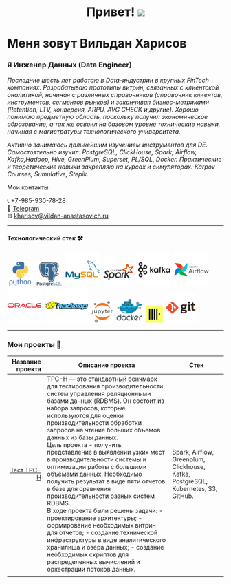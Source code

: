 <h1 align="center">Привет!
<img src="https://github.com/blackcater/blackcater/raw/main/images/Hi.gif" height="32"/></h1>
<h1 align="left"> Меня зовут Вильдан Харисов</h1>

<h3 align="left">Я Инженер Данных (Data Engineer)</h3>

*Последние шесть лет работаю в Data-индустрии в крупных FinTech компаниях. Разрабатываю прототипы витрин, связанных с клиентской аналитикой, начиная с различных справочников (справочник клиентов, инструментов, сегментов рынков) и заканчивая бизнес-метриками (Retention, LTV, конверсия, ARPU, AVG CHECK и другие). Хорошо понимаю предметную область, поскольку получил экономическое образование, а так же освоил на базовом уровне технические навыки, начиная с магистратуры технологического университета.*

*Активно занимаюсь дальнейшим изучением инструментов для DE. Самостоятельно изучил: PostgreSQL, ClickHouse, Spark, Airflow, Kafka,Hadoop, Hive, GreenPlum, Superset, PL/SQL, Docker.
Практические и теоретические навыки закрепляю на курсах и симуляторах: Karpov Courses, Sumulative, Stepik.*

Мои контакты:

📞 +7-985-930-78-28\
📲 <a href="https://t.me/V_Kharisov" target="_blank">Telegram </a>\
✉ kharisov@vildan-anastasovich.ru
<hr>
<h4 align="left">Технологический стек 🛠️</h4>
<div>
  <img src="https://github.com/devicons/devicon/blob/master/icons/python/python-original-wordmark.svg" title="Python" alt="Python" width="60" height="60"/>&nbsp;
  <img src="https://github.com/devicons/devicon/blob/master/icons/postgresql/postgresql-original-wordmark.svg" title="PostreSQL" alt="PostreSQL" width="60" height="60"/>&nbsp;
  <img src="https://github.com/devicons/devicon/blob/master/icons/mysql/mysql-original-wordmark.svg" title="MySQL"  alt="MySQL" width="80" height="80"/>&nbsp;
  <img src="https://github.com/devicons/devicon/blob/master/icons/apachespark/apachespark-original-wordmark.svg" title="Spark"  alt="Spark" width="70" height="70"/>&nbsp;
  <img src="https://github.com/devicons/devicon/blob/master/icons/apachekafka/apachekafka-original-wordmark.svg" title="Kafka"  alt="Kafka" width="80" height="80"/>&nbsp;
  <img src="https://github.com/devicons/devicon/blob/master/icons/apacheairflow/apacheairflow-original-wordmark.svg" title="Airflow"  alt="Airflow" width="80" height="80"/>&nbsp;  
  <img src="https://github.com/devicons/devicon/blob/master/icons/oracle/oracle-original.svg" title="Oracle" alt="Oracle" width="80" height="80"/>&nbsp;
  <img src="https://github.com/devicons/devicon/blob/master/icons/hadoop/hadoop-original-wordmark.svg" title="Hadoop"  alt="Hadoop" width="100" height="80"/>&nbsp;
  <img src="https://github.com/devicons/devicon/blob/master/icons/jupyter/jupyter-original-wordmark.svg" title="Jupyter"  alt="Jupyter" width="50" height="50"/>&nbsp;
  <img src="https://github.com/devicons/devicon/blob/master/icons/docker/docker-original-wordmark.svg" title="Docker" alt="Docker" width="60" height="60"/>&nbsp;
  <img src="https://github.com/devicons/devicon/blob/master/icons/clickhouse/clickhouse-original.svg" title="Clickhouse" alt="Clickhouse" width="40" height="40"/>&nbsp;
  <img src="https://github.com/devicons/devicon/blob/master/icons/git/git-original-wordmark.svg" title="Git" alt="Git" width="70" height="70"/>&nbsp;
  
</div>
<hr>
<h3 align="left">Мои проекты 📖</h3>
<div>

| Название проекта | Описание проекта | Стек |
|-----:|-----------|-----------|
|<a href="https://github.com/vildan-kharisov/TPC-H" target="_blank">Тест TPC-H </a> |TPC-H — это стандартный бенчмарк для тестирования производительности систем управления реляционными базами данных (RDBMS). Он состоит из набора запросов, которые используются для оценки производительности обработки запросов на чтение больших объемов данных из базы данных. <br> Цель проекта - получить представление в выявлении узких мест в производительности системы и оптимизации работы с большими объёмами данных. Необходимо получить результат в виде пяти отчетов в базе для сравнения производительности разных систем RDBMS. <br> В ходе проекта были решены задачи: - проектирование архитектуры; - формирование необходимых витрин для отчетов; - создание технической инфраструктуры в виде аналитического хранилища и озера данных; - создание необходимых скриптов для распределенных вычислений и оркестрации потоков данных. | Spark, Airflow, Greenplum, Clickhouse, Kafka, PostgreSQL, Kubernetes, S3, GitHub. |
| | |


</div>
<!--
**vildan-kharisov/vildan-kharisov** is a ✨ _special_ ✨ repository because its `README.md` (this file) appears on your GitHub profile.

Here are some ideas to get you started:

- 🔭 I’m currently working on ...
- 🌱 I’m currently learning ...
- 👯 I’m looking to collaborate on ...
- 🤔 I’m looking for help with ...
- 💬 Ask me about ...
- 📫 How to reach me: ...
- 😄 Pronouns: ...
- ⚡ Fun fact: ...
-->
